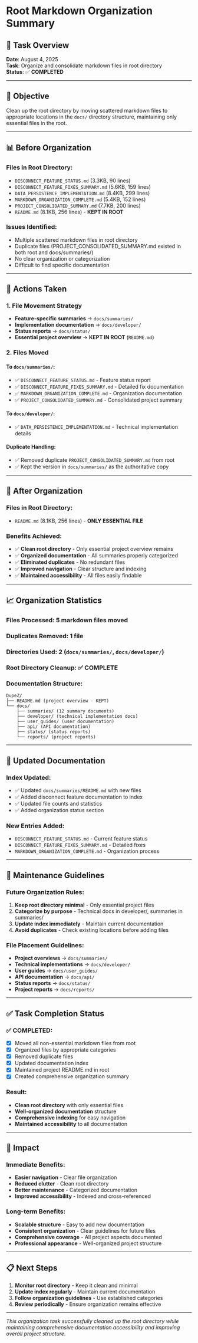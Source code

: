 # Root Markdown Organization Summary

## 📁 **Task Overview**

**Date**: August 4, 2025  
**Task**: Organize and consolidate markdown files in root directory  
**Status**: ✅ **COMPLETED**

---

## 🎯 **Objective**

Clean up the root directory by moving scattered markdown files to appropriate locations in the `docs/` directory structure, maintaining only essential files in the root.

---

## 📊 **Before Organization**

### **Files in Root Directory**:
- `DISCONNECT_FEATURE_STATUS.md` (3.3KB, 90 lines)
- `DISCONNECT_FEATURE_FIXES_SUMMARY.md` (5.6KB, 159 lines)
- `DATA_PERSISTENCE_IMPLEMENTATION.md` (8.4KB, 299 lines)
- `MARKDOWN_ORGANIZATION_COMPLETE.md` (5.4KB, 152 lines)
- `PROJECT_CONSOLIDATED_SUMMARY.md` (7.7KB, 200 lines)
- `README.md` (8.1KB, 256 lines) - **KEPT IN ROOT**

### **Issues Identified**:
- Multiple scattered markdown files in root directory
- Duplicate files (PROJECT_CONSOLIDATED_SUMMARY.md existed in both root and docs/summaries/)
- No clear organization or categorization
- Difficult to find specific documentation

---

## 🔧 **Actions Taken**

### **1. File Movement Strategy**
- **Feature-specific summaries** → `docs/summaries/`
- **Implementation documentation** → `docs/developer/`
- **Status reports** → `docs/status/`
- **Essential project overview** → **KEPT IN ROOT** (`README.md`)

### **2. Files Moved**

#### **To `docs/summaries/`**:
- ✅ `DISCONNECT_FEATURE_STATUS.md` - Feature status report
- ✅ `DISCONNECT_FEATURE_FIXES_SUMMARY.md` - Detailed fix documentation
- ✅ `MARKDOWN_ORGANIZATION_COMPLETE.md` - Organization documentation
- ✅ `PROJECT_CONSOLIDATED_SUMMARY.md` - Consolidated project summary

#### **To `docs/developer/`**:
- ✅ `DATA_PERSISTENCE_IMPLEMENTATION.md` - Technical implementation details

#### **Duplicate Handling**:
- ✅ Removed duplicate `PROJECT_CONSOLIDATED_SUMMARY.md` from root
- ✅ Kept the version in `docs/summaries/` as the authoritative copy

---

## 📁 **After Organization**

### **Files in Root Directory**:
- `README.md` (8.1KB, 256 lines) - **ONLY ESSENTIAL FILE**

### **Benefits Achieved**:
- ✅ **Clean root directory** - Only essential project overview remains
- ✅ **Organized documentation** - All summaries properly categorized
- ✅ **Eliminated duplicates** - No redundant files
- ✅ **Improved navigation** - Clear structure and indexing
- ✅ **Maintained accessibility** - All files easily findable

---

## 📈 **Organization Statistics**

### **Files Processed**: 5 markdown files moved
### **Duplicates Removed**: 1 file
### **Directories Used**: 2 (`docs/summaries/`, `docs/developer/`)
### **Root Directory Cleanup**: ✅ **COMPLETE**

### **Documentation Structure**:
```
DupeZ/
├── README.md (project overview - KEPT)
└── docs/
    ├── summaries/ (12 summary documents)
    ├── developer/ (technical implementation docs)
    ├── user_guides/ (user documentation)
    ├── api/ (API documentation)
    ├── status/ (status reports)
    └── reports/ (project reports)
```

---

## 🔄 **Updated Documentation**

### **Index Updated**:
- ✅ Updated `docs/summaries/README.md` with new files
- ✅ Added disconnect feature documentation to index
- ✅ Updated file counts and statistics
- ✅ Added organization status section

### **New Entries Added**:
- `DISCONNECT_FEATURE_STATUS.md` - Current feature status
- `DISCONNECT_FEATURE_FIXES_SUMMARY.md` - Detailed fixes
- `MARKDOWN_ORGANIZATION_COMPLETE.md` - Organization process

---

## 📝 **Maintenance Guidelines**

### **Future Organization Rules**:
1. **Keep root directory minimal** - Only essential project files
2. **Categorize by purpose** - Technical docs in developer/, summaries in summaries/
3. **Update index immediately** - Maintain current documentation
4. **Avoid duplicates** - Check existing locations before adding files

### **File Placement Guidelines**:
- **Project overviews** → `docs/summaries/`
- **Technical implementations** → `docs/developer/`
- **User guides** → `docs/user_guides/`
- **API documentation** → `docs/api/`
- **Status reports** → `docs/status/`
- **Project reports** → `docs/reports/`

---

## ✅ **Task Completion Status**

### **✅ COMPLETED**:
- [x] Moved all non-essential markdown files from root
- [x] Organized files by appropriate categories
- [x] Removed duplicate files
- [x] Updated documentation index
- [x] Maintained project README.md in root
- [x] Created comprehensive organization summary

### **Result**:
- **Clean root directory** with only essential files
- **Well-organized documentation** structure
- **Comprehensive indexing** for easy navigation
- **Maintained accessibility** to all documentation

---

## 🎯 **Impact**

### **Immediate Benefits**:
- **Easier navigation** - Clear file organization
- **Reduced clutter** - Clean root directory
- **Better maintenance** - Categorized documentation
- **Improved accessibility** - Indexed and cross-referenced

### **Long-term Benefits**:
- **Scalable structure** - Easy to add new documentation
- **Consistent organization** - Clear guidelines for future files
- **Comprehensive coverage** - All project aspects documented
- **Professional appearance** - Well-organized project structure

---

## 📋 **Next Steps**

1. **Monitor root directory** - Keep it clean and minimal
2. **Update index regularly** - Maintain current documentation
3. **Follow organization guidelines** - Use established categories
4. **Review periodically** - Ensure organization remains effective

---

*This organization task successfully cleaned up the root directory while maintaining comprehensive documentation accessibility and improving overall project structure.* 